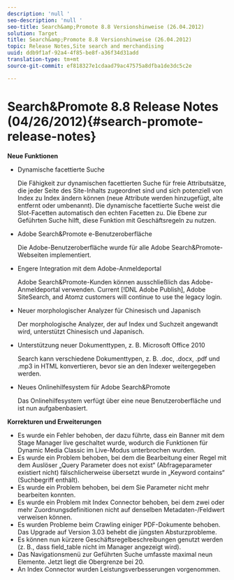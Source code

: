 ```yaml
---
description: 'null '
seo-description: 'null '
seo-title: Search&amp;Promote 8.8 Versionshinweise (26.04.2012)
solution: Target
title: Search&amp;Promote 8.8 Versionshinweise (26.04.2012)
topic: Release Notes,Site search and merchandising
uuid: ddb9f1af-92a4-4f85-be8f-a36f34d31add
translation-type: tm+mt
source-git-commit: ef818327e1cdaad79ac47575a8dfba1de3dc5c2e

---
```



# Search&amp;Promote 8.8 Release Notes (04/26/2012){#search-promote-release-notes}

**Neue Funktionen**

* Dynamische facettierte Suche

   Die Fähigkeit zur dynamischen facettierten Suche für freie Attributsätze, die jeder Seite des Site-Inhalts zugeordnet sind und sich potenziell von Index zu Index ändern können (neue Attribute werden hinzugefügt, alte entfernt oder umbenannt). Die dynamische facettierte Suche weist die Slot-Facetten automatisch den echten Facetten zu. Die Ebene zur Geführten Suche hilft, diese Funktion mit Geschäftsregeln zu nutzen.
* Adobe Search&amp;Promote e-Benutzeroberfläche

   Die Adobe-Benutzeroberfläche wurde für alle Adobe Search&amp;Promote-Webseiten implementiert.
* Engere Integration mit dem Adobe-Anmeldeportal

   Adobe Search&amp;Promote-Kunden können ausschließlich das Adobe-Anmeldeportal verwenden. Current [!DNL Adobe Publish], Adobe SiteSearch, and Atomz customers will continue to use the legacy login.
* Neuer morphologischer Analyzer für Chinesisch und Japanisch

   Der morphologische Analyzer, der auf Index und Suchzeit angewandt wird, unterstützt Chinesisch und Japanisch.
* Unterstützung neuer Dokumenttypen, z. B. Microsoft Office 2010

   Search kann verschiedene Dokumenttypen, z. B. .doc, .docx, .pdf und .mp3 in HTML konvertieren, bevor sie an den Indexer weitergegeben werden.
* Neues Onlinehilfesystem für Adobe Search&amp;Promote

   Das Onlinehilfesystem verfügt über eine neue Benutzeroberfläche und ist nun aufgabenbasiert.

**Korrekturen und Erweiterungen**

* Es wurde ein Fehler behoben, der dazu führte, dass ein Banner mit dem Stage Manager live geschaltet wurde, wodurch die Funktionen für Dynamic Media Classic im Live-Modus unterbrochen wurden.
* Es wurde ein Problem behoben, bei dem die Bearbeitung einer Regel mit dem Auslöser „Query Parameter does not exist“ (Abfrageparameter existiert nicht) fälschlicherweise übersetzt wurde in „Keyword contains“ (Suchbegriff enthält).
* Es wurde ein Problem behoben, bei dem Sie Parameter nicht mehr bearbeiten konnten.
* Es wurde ein Problem mit Index Connector behoben, bei dem zwei oder mehr Zuordnungsdefinitionen nicht auf denselben Metadaten-/Feldwert verweisen können.
* Es wurden Probleme beim Crawling einiger PDF-Dokumente behoben. Das Upgrade auf Version 3.03 behebt die jüngsten Absturzprobleme.
* Es können nun kürzere Geschäftsregelbeschreibungen genutzt werden (z. B., dass field_table nicht im Manager angezeigt wird).
* Das Navigationsmenü zur Geführten Suche umfasste maximal neun Elemente. Jetzt liegt die Obergrenze bei 20.
* An Index Connector wurden Leistungsverbesserungen vorgenommen.

